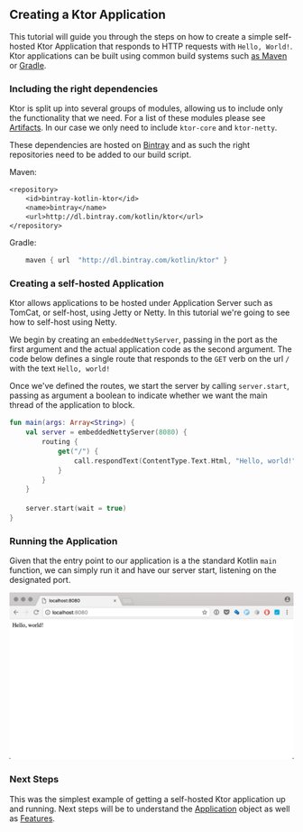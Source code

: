 ## Creating a Ktor Application

This tutorial will guide you through the steps on how to create a simple self-hosted Ktor Application that responds to HTTP requests with `Hello, World!`. 
 Ktor applications can be built using common build systems such [as Maven](https://kotlinlang.org/docs/reference/using-maven.html) or [Gradle](https://kotlinlang.org/docs/reference/using-gradle.html).

### Including the right dependencies

Ktor is split up into several groups of modules, allowing us to include only the functionality that we need. For a list of these modules please see [Artifacts](Artifacts). In our case we
only need to include `ktor-core` and `ktor-netty`.  

These dependencies are hosted on [Bintray](https://bintray.com/kotlin/ktor) and as such the right 
repositories need to be added to our build script. 

Maven:
```maven
<repository>
    <id>bintray-kotlin-ktor</id>
    <name>bintray</name>
    <url>http://dl.bintray.com/kotlin/ktor</url>
</repository>
```

Gradle:
```gradle
    maven { url  "http://dl.bintray.com/kotlin/ktor" }
```

### Creating a self-hosted Application 

Ktor allows applications to be hosted under Application Server such as TomCat, or self-host, using Jetty or Netty. In this tutorial we're going to see how to self-host using Netty. 

We begin by creating an `embeddedNettyServer`, passing in the port as the first argument and the actual application code as the second argument. The code below defines
a single route that responds to the `GET` verb on the url `/` with the text `Hello, world!`

Once we've defined the routes, we start the server by calling `server.start`, passing as argument a boolean to indicate whether we want the main thread
of the application to block.  

```kotlin
fun main(args: Array<String>) {
    val server = embeddedNettyServer(8080) {
        routing {
            get("/") {
                call.respondText(ContentType.Text.Html, "Hello, world!")
            }
        }
    }
    
    server.start(wait = true)
}
```
 
### Running the Application

Given that the entry point to our application is a the standard Kotlin `main` function, we can simply run it and have our server start, listening on the designated port. 

![Output](resources/hello-world-output.png)


### Next Steps

This was the simplest example of getting a self-hosted Ktor application up and running. Next steps will be to understand the [Application](Application) object as well as [Features](Features).
